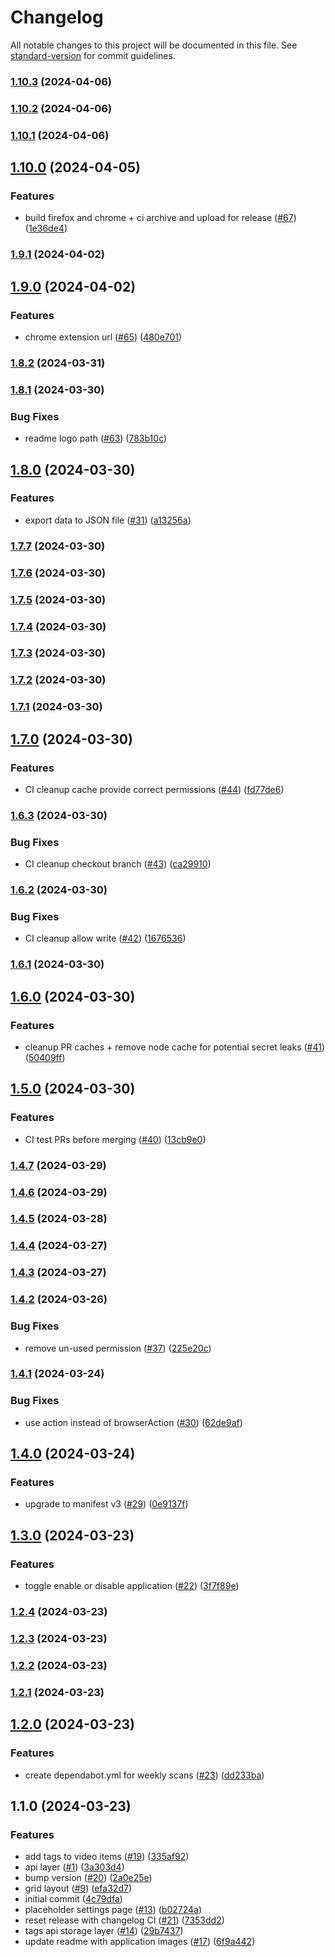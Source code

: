 # Changelog

All notable changes to this project will be documented in this file. See [standard-version](https://github.com/conventional-changelog/standard-version) for commit guidelines.

### [1.10.3](https://github.com/kitamersion/kita-browser-extension/compare/v1.10.2...v1.10.3) (2024-04-06)

### [1.10.2](https://github.com/kitamersion/kita-browser-extension/compare/v1.10.1...v1.10.2) (2024-04-06)

### [1.10.1](https://github.com/kitamersion/kita-browser-extension/compare/v1.10.0...v1.10.1) (2024-04-06)

## [1.10.0](https://github.com/kitamersion/kita-browser-extension/compare/v1.9.1...v1.10.0) (2024-04-05)


### Features

* build firefox and chrome + ci archive and upload for release ([#67](https://github.com/kitamersion/kita-browser-extension/issues/67)) ([1e36de4](https://github.com/kitamersion/kita-browser-extension/commit/1e36de4912bbd408a64cadf5cc2b5c340d2e2c5f))

### [1.9.1](https://github.com/kitamersion/kita-browser-extension/compare/v1.9.0...v1.9.1) (2024-04-02)

## [1.9.0](https://github.com/kitamersion/kita-browser-extension/compare/v1.8.2...v1.9.0) (2024-04-02)


### Features

* chrome extension url ([#65](https://github.com/kitamersion/kita-browser-extension/issues/65)) ([480e701](https://github.com/kitamersion/kita-browser-extension/commit/480e70156fd3a31e6f09db7d6259363514e8d309))

### [1.8.2](https://github.com/kitamersion/kita-browser-extension/compare/v1.8.1...v1.8.2) (2024-03-31)

### [1.8.1](https://github.com/kitamersion/kita-browser-extension/compare/v1.8.0...v1.8.1) (2024-03-30)


### Bug Fixes

* readme logo path ([#63](https://github.com/kitamersion/kita-browser-extension/issues/63)) ([783b10c](https://github.com/kitamersion/kita-browser-extension/commit/783b10c2080288fd6bf838f733269249d03db4f4))

## [1.8.0](https://github.com/kitamersion/kita-browser-extension/compare/v1.7.7...v1.8.0) (2024-03-30)


### Features

* export data to JSON file ([#31](https://github.com/kitamersion/kita-browser-extension/issues/31)) ([a13256a](https://github.com/kitamersion/kita-browser-extension/commit/a13256adfad9e52db707d661e5e97c0c10af1d05))

### [1.7.7](https://github.com/kitamersion/kita-browser-extension/compare/v1.7.6...v1.7.7) (2024-03-30)

### [1.7.6](https://github.com/kitamersion/kita-browser-extension/compare/v1.7.5...v1.7.6) (2024-03-30)

### [1.7.5](https://github.com/kitamersion/kita-browser-extension/compare/v1.7.4...v1.7.5) (2024-03-30)

### [1.7.4](https://github.com/kitamersion/kita-browser-extension/compare/v1.7.3...v1.7.4) (2024-03-30)

### [1.7.3](https://github.com/kitamersion/kita-browser-extension/compare/v1.7.2...v1.7.3) (2024-03-30)

### [1.7.2](https://github.com/kitamersion/kita-browser-extension/compare/v1.7.1...v1.7.2) (2024-03-30)

### [1.7.1](https://github.com/kitamersion/kita-browser-extension/compare/v1.7.0...v1.7.1) (2024-03-30)

## [1.7.0](https://github.com/kitamersion/kita-browser-extension/compare/v1.6.3...v1.7.0) (2024-03-30)


### Features

* CI cleanup cache provide correct permissions ([#44](https://github.com/kitamersion/kita-browser-extension/issues/44)) ([fd77de6](https://github.com/kitamersion/kita-browser-extension/commit/fd77de629843b6db2c3b4c3df62f7eaf666a5e2a))

### [1.6.3](https://github.com/kitamersion/kita-browser-extension/compare/v1.6.2...v1.6.3) (2024-03-30)


### Bug Fixes

* CI cleanup checkout branch ([#43](https://github.com/kitamersion/kita-browser-extension/issues/43)) ([ca29910](https://github.com/kitamersion/kita-browser-extension/commit/ca29910cb6a09d64979fc59526c78f72379ed839))

### [1.6.2](https://github.com/kitamersion/kita-browser-extension/compare/v1.6.1...v1.6.2) (2024-03-30)


### Bug Fixes

* CI cleanup allow write ([#42](https://github.com/kitamersion/kita-browser-extension/issues/42)) ([1676536](https://github.com/kitamersion/kita-browser-extension/commit/16765368821140e58853fec128fe4a29d5a0565c))

### [1.6.1](https://github.com/kitamersion/kita-browser-extension/compare/v1.6.0...v1.6.1) (2024-03-30)

## [1.6.0](https://github.com/kitamersion/kita-browser-extension/compare/v1.5.0...v1.6.0) (2024-03-30)


### Features

* cleanup PR caches + remove node cache for potential secret leaks ([#41](https://github.com/kitamersion/kita-browser-extension/issues/41)) ([50409ff](https://github.com/kitamersion/kita-browser-extension/commit/50409fff08ebf02ca1c57ceb7bc72131582e270f))

## [1.5.0](https://github.com/kitamersion/kita-browser-extension/compare/v1.4.7...v1.5.0) (2024-03-30)


### Features

* CI test PRs before merging ([#40](https://github.com/kitamersion/kita-browser-extension/issues/40)) ([13cb9e0](https://github.com/kitamersion/kita-browser-extension/commit/13cb9e021c8a474346949b3295d7271734e6d445))

### [1.4.7](https://github.com/kitamersion/kita-browser-extension/compare/v1.4.6...v1.4.7) (2024-03-29)

### [1.4.6](https://github.com/kitamersion/kita-browser-extension/compare/v1.4.5...v1.4.6) (2024-03-29)

### [1.4.5](https://github.com/kitamersion/kita-browser-extension/compare/v1.4.4...v1.4.5) (2024-03-28)

### [1.4.4](https://github.com/kitamersion/kita-browser-extension/compare/v1.4.3...v1.4.4) (2024-03-27)

### [1.4.3](https://github.com/kitamersion/kita-browser-extension/compare/v1.4.2...v1.4.3) (2024-03-27)

### [1.4.2](https://github.com/kitamersion/kita-browser-extension/compare/v1.4.1...v1.4.2) (2024-03-26)


### Bug Fixes

* remove un-used permission ([#37](https://github.com/kitamersion/kita-browser-extension/issues/37)) ([225e20c](https://github.com/kitamersion/kita-browser-extension/commit/225e20c7cc40529105edf4b6ce943dc5df32f10f))

### [1.4.1](https://github.com/kitamersion/kita-browser-extension/compare/v1.4.0...v1.4.1) (2024-03-24)


### Bug Fixes

* use action instead of browserAction ([#30](https://github.com/kitamersion/kita-browser-extension/issues/30)) ([62de9af](https://github.com/kitamersion/kita-browser-extension/commit/62de9afd9fa10eca2baa50a9ef9cda78366e49d6))

## [1.4.0](https://github.com/kitamersion/kita-browser-extension/compare/v1.3.0...v1.4.0) (2024-03-24)


### Features

* upgrade to manifest v3 ([#29](https://github.com/kitamersion/kita-browser-extension/issues/29)) ([0e9137f](https://github.com/kitamersion/kita-browser-extension/commit/0e9137fb09c1ee585d4a24e7fbe0f9a833a5c683))

## [1.3.0](https://github.com/kitamersion/kita-browser-extension/compare/v1.2.4...v1.3.0) (2024-03-23)


### Features

* toggle enable or disable application ([#22](https://github.com/kitamersion/kita-browser-extension/issues/22)) ([3f7f89e](https://github.com/kitamersion/kita-browser-extension/commit/3f7f89e6472090f2f61967bff380126ecbaf378b))

### [1.2.4](https://github.com/kitamersion/kita-browser-extension/compare/v1.2.3...v1.2.4) (2024-03-23)

### [1.2.3](https://github.com/kitamersion/kita-browser-extension/compare/v1.2.2...v1.2.3) (2024-03-23)

### [1.2.2](https://github.com/kitamersion/kita-browser-extension/compare/v1.2.1...v1.2.2) (2024-03-23)

### [1.2.1](https://github.com/kitamersion/kita-browser-extension/compare/v1.2.0...v1.2.1) (2024-03-23)

## [1.2.0](https://github.com/kitamersion/kita-browser-extension/compare/v1.1.0...v1.2.0) (2024-03-23)


### Features

* create dependabot.yml for weekly scans ([#23](https://github.com/kitamersion/kita-browser-extension/issues/23)) ([dd233ba](https://github.com/kitamersion/kita-browser-extension/commit/dd233ba457b44167f5472bfe8d92cc0e4786fada))

## 1.1.0 (2024-03-23)


### Features

* add tags to video items ([#19](https://github.com/kitamersion/kita-browser-extension/issues/19)) ([335af92](https://github.com/kitamersion/kita-browser-extension/commit/335af9259ce13420d05476baa9e303a512a2816c))
* api layer ([#1](https://github.com/kitamersion/kita-browser-extension/issues/1)) ([3a303d4](https://github.com/kitamersion/kita-browser-extension/commit/3a303d411c6ef3a128d855be6c1aef319f3e0981))
* bump version ([#20](https://github.com/kitamersion/kita-browser-extension/issues/20)) ([2a0e25e](https://github.com/kitamersion/kita-browser-extension/commit/2a0e25e772519075233c5b563886f7de13df365a))
* grid layout ([#9](https://github.com/kitamersion/kita-browser-extension/issues/9)) ([efa32d7](https://github.com/kitamersion/kita-browser-extension/commit/efa32d7b601e6daced83c45b5732c70c400f72f6))
* initial commit ([4c79dfa](https://github.com/kitamersion/kita-browser-extension/commit/4c79dfa58a6992a7d1393e82266997e67e9b8d11))
* placeholder settings page ([#13](https://github.com/kitamersion/kita-browser-extension/issues/13)) ([b02724a](https://github.com/kitamersion/kita-browser-extension/commit/b02724a43c68f9f6a5ed0d6b9b4910b04d85b9c6))
* reset release with changelog CI ([#21](https://github.com/kitamersion/kita-browser-extension/issues/21)) ([7353dd2](https://github.com/kitamersion/kita-browser-extension/commit/7353dd2a9fe7ab9afd540dd20c1927d6adf349a3))
* tags api storage layer ([#14](https://github.com/kitamersion/kita-browser-extension/issues/14)) ([29b7437](https://github.com/kitamersion/kita-browser-extension/commit/29b74370b5d5cac0f76ab27010e727f4eba46e3a))
* update readme with application images ([#17](https://github.com/kitamersion/kita-browser-extension/issues/17)) ([6f9a442](https://github.com/kitamersion/kita-browser-extension/commit/6f9a4425341ebfa98ea096a97dc1739d3be66997))
